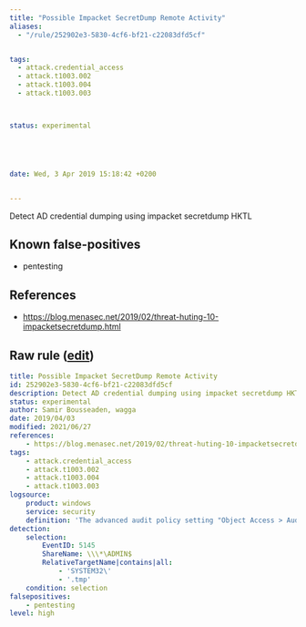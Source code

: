 ```yaml
---
title: "Possible Impacket SecretDump Remote Activity"
aliases:
  - "/rule/252902e3-5830-4cf6-bf21-c22083dfd5cf"


tags:
  - attack.credential_access
  - attack.t1003.002
  - attack.t1003.004
  - attack.t1003.003



status: experimental





date: Wed, 3 Apr 2019 15:18:42 +0200


---
```


Detect AD credential dumping using impacket secretdump HKTL

<!--more-->


## Known false-positives

* pentesting



## References

* https://blog.menasec.net/2019/02/threat-huting-10-impacketsecretdump.html


## Raw rule ([edit](https://github.com/SigmaHQ/sigma/edit/master/rules/windows/builtin/security/win_impacket_secretdump.yml))
```yaml
title: Possible Impacket SecretDump Remote Activity
id: 252902e3-5830-4cf6-bf21-c22083dfd5cf
description: Detect AD credential dumping using impacket secretdump HKTL
status: experimental
author: Samir Bousseaden, wagga
date: 2019/04/03
modified: 2021/06/27
references:
    - https://blog.menasec.net/2019/02/threat-huting-10-impacketsecretdump.html
tags:
    - attack.credential_access
    - attack.t1003.002
    - attack.t1003.004
    - attack.t1003.003
logsource:
    product: windows
    service: security
    definition: 'The advanced audit policy setting "Object Access > Audit Detailed File Share" must be configured for Success/Failure'
detection:
    selection:
        EventID: 5145
        ShareName: \\\*\ADMIN$
        RelativeTargetName|contains|all: 
            - 'SYSTEM32\'
            - '.tmp'
    condition: selection
falsepositives:
    - pentesting
level: high

```
